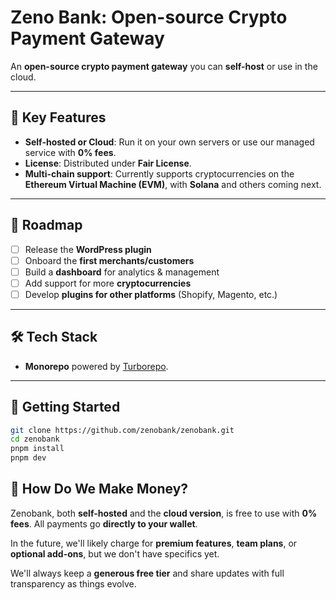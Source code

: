 # Zeno Bank: Open-source Crypto Payment Gateway

An **open-source crypto payment gateway** you can **self-host** or use in the cloud.

---

## 🔑 Key Features

- **Self-hosted or Cloud**: Run it on your own servers or use our managed service with **0% fees**.
- **License**: Distributed under **Fair License**.
- **Multi-chain support**: Currently supports cryptocurrencies on the **Ethereum Virtual Machine (EVM)**, with **Solana** and others coming next.

---

## 📍 Roadmap

- [ ] Release the **WordPress plugin**
- [ ] Onboard the **first merchants/customers**
- [ ] Build a **dashboard** for analytics & management
- [ ] Add support for more **cryptocurrencies**
- [ ] Develop **plugins for other platforms** (Shopify, Magento, etc.)

---

## 🛠 Tech Stack

- **Monorepo** powered by [Turborepo](https://turbo.build/repo).

---

## 🚀 Getting Started

```bash
git clone https://github.com/zenobank/zenobank.git
cd zenobank
pnpm install
pnpm dev
```

## 💸 How Do We Make Money?

Zenobank, both **self-hosted** and the **cloud version**, is free to use with **0% fees**. All payments go **directly to your wallet**.

In the future, we'll likely charge for **premium features**, **team plans**, or **optional add-ons**, but we don't have specifics yet.

We'll always keep a **generous free tier** and share updates with full transparency as things evolve.
